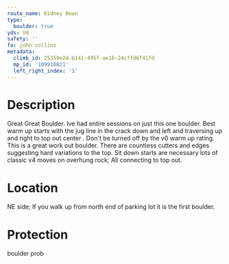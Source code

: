 ```yaml
---
route_name: Kidney Bean
type:
  boulder: true
yds: V0
safety: ''
fa: john collins
metadata:
  climb_id: 25359e2d-b141-495f-ae16-24cffd6f41fd
  mp_id: '109916821'
  left_right_index: '1'
---
```

# Description
Great Great Boulder. Ive had entire sessions on just this one boulder. Best warm up starts with the jug line in the crack down and left and traversing up and right to top out center . Don't be turned off by the v0 warm up rating. This is a great work out boulder. There are countless cutters and edges suggesting hard variations to the top. Sit down starts are necessary lots of classic v4  moves on overhung rock; All connecting to top out.

# Location
NE side; If you walk up from north end of parking lot it is the first   boulder.

# Protection
boulder prob
